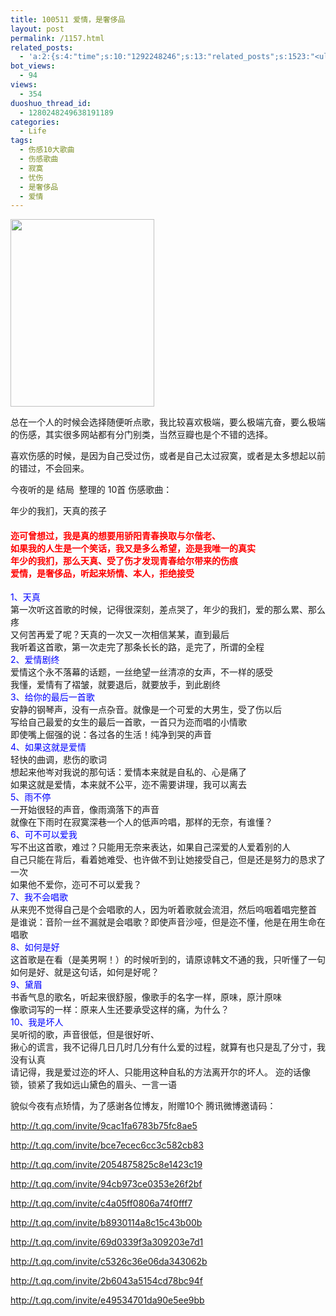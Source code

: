 ```yaml
---
title: 100511 爱情，是奢侈品
layout: post
permalink: /1157.html
related_posts:
  - 'a:2:{s:4:"time";s:10:"1292248246";s:13:"related_posts";s:1523:"<ul class="related_post"><li><a href="http://blog.80aj.com/2009/11/07/%e7%88%b1%ef%bc%8c%e8%af%b7%e9%97%ae%e6%80%8e%e4%b9%88%e8%b5%b0%ef%bc%9f/" title="爱，请问怎么走？">爱，请问怎么走？</a></li><li><a href="http://blog.80aj.com/2009/10/12/%e6%85%a2%e7%83%ad%e5%9e%8b%e5%b0%8f%e5%a7%90/" title="慢热型">慢热型</a></li><li><a href="http://blog.80aj.com/2010/06/22/100622-%e6%a3%8b%e5%ad%90/" title="100622 棋子">100622 棋子</a></li><li><a href="http://blog.80aj.com/2010/04/24/100424-%e5%a4%b1%e6%84%8f%e7%94%b7%e5%a5%b3/" title="100424 失意男女">100424 失意男女</a></li><li><a href="http://blog.80aj.com/2010/03/14/100314-%e8%bf%99%e4%ba%9b%e5%b9%b4%ef%bc%8c%e8%bf%99%e4%ba%9b%e4%ba%8b/" title="100314 这些年，这些事">100314 这些年，这些事</a></li><li><a href="http://blog.80aj.com/2010/01/24/100123-%e5%af%82%e5%af%9e%e5%9f%8e%e5%b8%82%e7%9a%84%e9%bb%91%e5%a4%9c/" title="100123 寂寞城市的黑夜">100123 寂寞城市的黑夜</a></li><li><a href="http://blog.80aj.com/2009/11/26/%e4%bb%96%e6%98%af%e4%b8%aa%e6%b7%b7%e8%9b%8b/" title="他是个混蛋?">他是个混蛋?</a></li><li><a href="http://blog.80aj.com/2009/10/24/091024-%e7%94%b7%e4%ba%ba%e4%b8%8e%e5%a5%b3%e4%ba%ba%e4%b9%8b%e9%97%b4%e7%9a%84%e5%8c%ba%e5%88%ab/" title="091024 男人与女人之间的区别">091024 男人与女人之间的区别</a></li><li><a href="http://blog.80aj.com/2009/10/21/091021-house-and-woman/" title="091021 house and woman">091021 house and woman</a></li></ul>";}'
bot_views:
  - 94
views:
  - 354
duoshuo_thread_id:
  - 1280248249638191189
categories:
  - Life
tags:
  - 伤感10大歌曲
  - 伤感歌曲
  - 寂寞
  - 忧伤
  - 是奢侈品
  - 爱情
---
```

[<img class="aligncenter size-medium wp-image-1158" title="http_imgload" src="http://www.80aj.com/wp-content/uploads/2010/05/http_imgload-230x300.jpg" alt="" width="230" height="300" />][1]

总在一个人的时候会选择随便听点歌，我比较喜欢极端，要么极端亢奋，要么极端的伤感，其实很多网站都有分门别类，当然豆瓣也是个不错的选择。

喜欢伤感的时候，是因为自己受过伤，或者是自己太过寂寞，或者是太多想起以前的错过，不会回来。

今夜听的是 结局  整理的 10首 伤感歌曲：

年少的我扪，天真的孩子

#### <span style="color: #ff0000;">迩可曾想过，我是真的想要用骄阳青春换取与尔偕老、<br /> 如果我的人生是一个笑话，我又是多么希望，迩是我唯一的真实<br /> 年少的我扪，那么天真、受了伤才发现青春给尔带来的伤痕<br /> 爱情，是奢侈品，听起来矫情、本人，拒绝接受</span>

<span style="color: #0000ff;">1、天真</span>  
第一次听这首歌的时候，记得很深刻，差点哭了，年少的我扪，爱的那么累、那么疼  
又何苦再爱了呢？天真的一次又一次相信某某，直到最后  
我听着这首歌，第一次走完了那条长长的路，辵完了，所谓的全程  
<span style="color: #0000ff;">2、爱情剧终</span>  
爱情这个永不落幕的话题，一丝绝望一丝清凉的女声，不一样的感受  
我懂，爱情有了褶皱，就要退后，就要放手，到此剧终  
<span style="color: #0000ff;">3、给你的最后一首歌</span>  
安静的钢琴声，没有一点杂音。就像是一个可爱的大男生，受了伤以后  
写给自己最爱的女生的最后一首歌，一首只为迩而唱的小情歌  
即使嘴上倔强的说：各过各的生活！纯净到哭的声音  
<span style="color: #0000ff;">4、如果这就是爱情</span>  
轻快的曲调，悲伤的歌词  
想起来他岑对我说的那句话：爱情本来就是自私的、心是痛了  
如果这就是爱情，本来就不公平，迩不需要讲理，我可以离去  
<span style="color: #0000ff;">5、雨不停</span>  
一开始很轻的声音，像雨滴落下的声音  
就像在下雨时在寂寞深巷一个人的低声吟唱，那样的无奈，有谁懂？  
<span style="color: #0000ff;">6、可不可以爱我</span>  
写不出这首歌，难过？只能用无奈来表达，如果自己深爱的人爱着别的人  
自己只能在背后，看着她难受、也许做不到让她接受自己，但是还是努力的恳求了一次  
如果他不爱你，迩可不可以爱我？  
<span style="color: #0000ff;">7、我不会唱歌</span>  
从来兜不觉得自己是个会唱歌的人，因为听着歌就会流泪，然后呜咽着唱完整首  
是谁说：音阶一丝不漏就是会唱歌？即使声音沙哑，但是迩不懂，他是在用生命在唱歌  
<span style="color: #0000ff;">8、如何是好</span>  
这首歌是在看（是美男啊！）的时候听到的，请原谅韩文不通的我，只听懂了一句  
如何是好、就是这句话，如何是好呢？  
<span style="color: #0000ff;">9、黛眉</span>  
书香气息的歌名，听起来很舒服，像歌手的名字一样，原味，原汁原味  
像歌词写的一样：原来人生还要承受这样的痛，为什么？  
<span style="color: #0000ff;">10、我是坏人</span>  
吴听彻的歌，声音很低，但是很好听、  
揪心的谎言，我不记得几日几时几分有什么爱的过程，就算有也只是乱了分寸，我没有认真  
请记得，我是爱过迩的坏人、只能用这种自私的方法离开尔的坏人。 迩的话像锁，锁紧了我如远山黛色的眉头、一言一语

貌似今夜有点矫情，为了感谢各位博友，附赠10个 腾讯微博邀请码：

<http://t.qq.com/invite/9cac1fa6783b75fc8ae5>

<http://t.qq.com/invite/bce7ecec6cc3c582cb83>

<http://t.qq.com/invite/2054875825c8e1423c19>

<http://t.qq.com/invite/94cb973ce0353e26f2bf>

<http://t.qq.com/invite/c4a05ff0806a74f0fff7>

<http://t.qq.com/invite/b8930114a8c15c43b00b>

<http://t.qq.com/invite/69d0339f3a309203e7d1>

<http://t.qq.com/invite/c5326c36e06da343062b>

<http://t.qq.com/invite/2b6043a5154cd78bc94f>

<http://t.qq.com/invite/e49534701da90e5ee9bb>

 [1]: http://www.80aj.com/wp-content/uploads/2010/05/http_imgload.gif